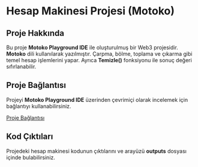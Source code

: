 # Hesap Makinesi Projesi (Motoko)

## Proje Hakkında
Bu proje **Motoko Playground IDE** ile oluşturulmuş bir Web3 projesidir. **Motoko** dili kullanılarak yazılmıştır. Çarpma, bölme, toplama ve çıkarma gibi temel hesap işlemlerini yapar. Ayrıca **Temizle()** fonksiyonu ile sonuç değeri sıfırlanabilir.

## Proje Bağlantısı
Projeyi **Motoko Playground IDE** üzerinden çevrimiçi olarak incelemek için bağlantıyı kullanabilirsiniz.

[Proje Bağlantısı](https://m7sm4-2iaaa-aaaab-qabra-cai.raw.ic0.app/?tag=253463657)

## Kod Çıktıları
Projedeki hesap makinesi kodunun çıktılarını ve arayüzü **outputs** dosyası içinde bulabilirsiniz.
